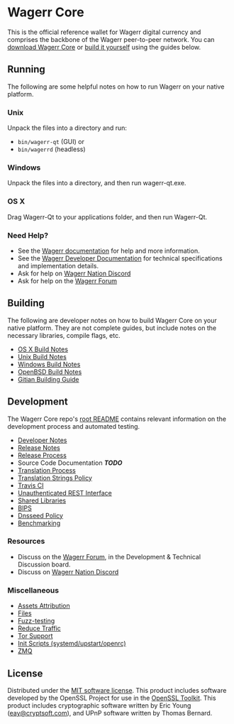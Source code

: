 Wagerr Core
==========

This is the official reference wallet for Wagerr digital currency and comprises the backbone of the Wagerr peer-to-peer network. You can [download Wagerr Core](https://www.wagerr.com/downloads/) or [build it yourself](#building) using the guides below.

Running
---------------------
The following are some helpful notes on how to run Wagerr on your native platform.

### Unix

Unpack the files into a directory and run:

- `bin/wagerr-qt` (GUI) or
- `bin/wagerrd` (headless)

### Windows

Unpack the files into a directory, and then run wagerr-qt.exe.

### OS X

Drag Wagerr-Qt to your applications folder, and then run Wagerr-Qt.

### Need Help?

* See the [Wagerr documentation](https://docs.wagerr.com)
for help and more information.
* See the [Wagerr Developer Documentation](https://wagerr-docs.github.io/) 
for technical specifications and implementation details.
* Ask for help on [Wagerr Nation Discord](http://wagerrchat.org)
* Ask for help on the [Wagerr Forum](https://wagerr.com/forum)

Building
---------------------
The following are developer notes on how to build Wagerr Core on your native platform. They are not complete guides, but include notes on the necessary libraries, compile flags, etc.

- [OS X Build Notes](build-osx.md)
- [Unix Build Notes](build-unix.md)
- [Windows Build Notes](build-windows.md)
- [OpenBSD Build Notes](build-openbsd.md)
- [Gitian Building Guide](gitian-building.md)

Development
---------------------
The Wagerr Core repo's [root README](/README.md) contains relevant information on the development process and automated testing.

- [Developer Notes](developer-notes.md)
- [Release Notes](release-notes.md)
- [Release Process](release-process.md)
- Source Code Documentation ***TODO***
- [Translation Process](translation_process.md)
- [Translation Strings Policy](translation_strings_policy.md)
- [Travis CI](travis-ci.md)
- [Unauthenticated REST Interface](REST-interface.md)
- [Shared Libraries](shared-libraries.md)
- [BIPS](bips.md)
- [Dnsseed Policy](dnsseed-policy.md)
- [Benchmarking](benchmarking.md)

### Resources
* Discuss on the [Wagerr Forum](https://wagerr.com/forum), in the Development & Technical Discussion board.
* Discuss on [Wagerr Nation Discord](http://wagerrchat.org)

### Miscellaneous
- [Assets Attribution](assets-attribution.md)
- [Files](files.md)
- [Fuzz-testing](fuzzing.md)
- [Reduce Traffic](reduce-traffic.md)
- [Tor Support](tor.md)
- [Init Scripts (systemd/upstart/openrc)](init.md)
- [ZMQ](zmq.md)

License
---------------------
Distributed under the [MIT software license](/COPYING).
This product includes software developed by the OpenSSL Project for use in the [OpenSSL Toolkit](https://www.openssl.org/). This product includes
cryptographic software written by Eric Young ([eay@cryptsoft.com](mailto:eay@cryptsoft.com)), and UPnP software written by Thomas Bernard.
